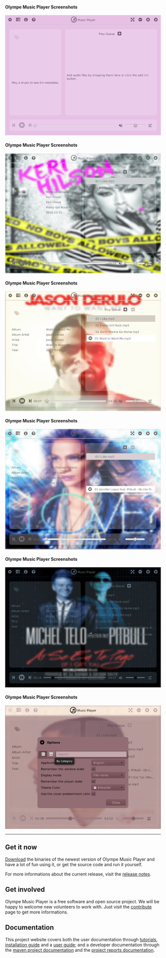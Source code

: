 #### Olympe Music Player Screenshots
[![Olympe Music Player Screenshots](gfx/Screenshot-01.png)](./gfx/Screenshot-01.png)

#### Olympe Music Player Screenshots
[![Olympe Music Player Screenshots](gfx/Screenshot-02.png)](./gfx/Screenshot-02.png)

#### Olympe Music Player Screenshots
[![Olympe Music Player Screenshots](gfx/Screenshot-05.png)](./gfx/Screenshot-05.png)

#### Olympe Music Player Screenshots
[![Olympe Music Player Screenshots](gfx/Screenshot-06.png)](./gfx/Screenshot-06.png)

#### Olympe Music Player Screenshots
[![Olympe Music Player Screenshots](gfx/Screenshot-07.png)](./gfx/Screenshot-07.png)

#### Olympe Music Player Screenshots
[![Olympe Music Player Screenshots](gfx/Screenshot-09.png)](./gfx/Screenshot-09.png)



---



## Get it now

[Download](./download.html) the binaries of the newest version of Olympe Music Player and have a 
lot of fun using it, or get the source code and run it yourself.

For more informations about the current release, visit the [release notes](./release-notes.html).

## Get involved

Olympe Music Player is a free software and open source project. We will be happy to welcome 
new volunteers to work with. Just visit the [contribute](./contribute.html) page to get more 
informations.

## Documentation

This project website covers both the user documentation through [tutorials](./tutorials.html), 
[installation guide](./installation.html) and a [user guide](./user-guide.html); and a developer 
documentation through the [maven project documentation](./project-info.html) and the 
[project reports documentation](./project-reports.html).